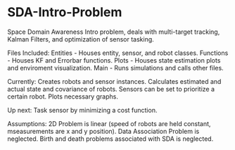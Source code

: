 # SDA-Intro-Problem
Space Domain Awareness Intro problem, deals with multi-target tracking, Kalman Filters, and optimization of sensor tasking.

Files Included:
Entities - Houses entity, sensor, and robot classes.
Functions - Houses KF and Errorbar functions.
Plots - Houses state estimation plots and enviroment visualization.
Main - Runs simulations and calls other files.

Currently:
Creates robots and sensor instances.
Calculates estimated and actual state and covariance of robots.
Sensors can be set to prioritize a certain robot.
Plots necessary graphs.

Up next:
Task sensor by minimizing a cost function. 

Assumptions:
2D
Problem is linear (speed of robots are held constant, mseasurements are x and y position).
Data Association Problem is neglected.
Birth and death problems associated with SDA is neglected.
